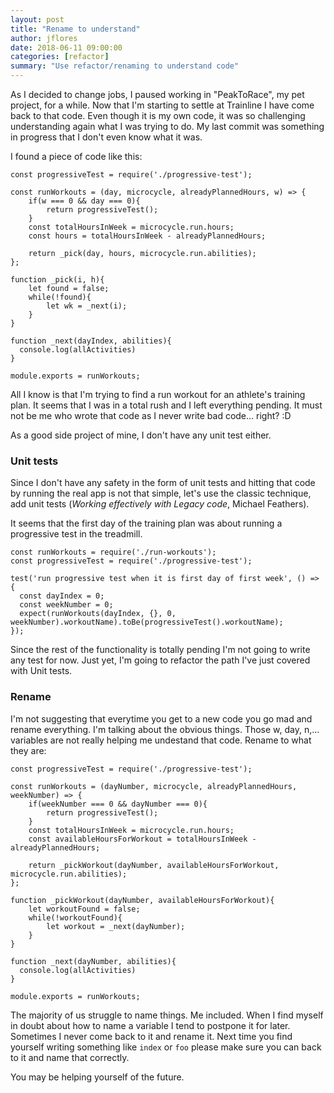 ```yaml
---
layout: post
title: "Rename to understand"
author: jflores
date: 2018-06-11 09:00:00
categories: [refactor]
summary: "Use refactor/renaming to understand code"
---
```


As I decided to change jobs, I paused working in "PeakToRace", my pet project, for a while.
Now that I'm starting to settle at Trainline I have come back to that code.
Even though it is my own code, it was so challenging understanding again what I was trying to do.
My last commit was something in progress that I don't even know what it was.

I found a piece of code like this:

```
const progressiveTest = require('./progressive-test');

const runWorkouts = (day, microcycle, alreadyPlannedHours, w) => {
    if(w === 0 && day === 0){
        return progressiveTest();
    }
    const totalHoursInWeek = microcycle.run.hours;
    const hours = totalHoursInWeek - alreadyPlannedHours;

    return _pick(day, hours, microcycle.run.abilities);
};

function _pick(i, h){
    let found = false;
    while(!found){
        let wk = _next(i);
    }
}

function _next(dayIndex, abilities){
  console.log(allActivities)
}

module.exports = runWorkouts;

```

All I know is that I'm trying to find a run workout for an athlete's training plan. It seems that I was in a total rush and I left everything pending.
It must not be me who wrote that code as I never write bad code... right? :D

As a good side project of mine, I don't have any unit test either.

### Unit tests

Since I don't have any safety in the form of unit tests and hitting that code by running the real app is not that simple, let's use the classic technique, add unit tests (*Working effectively with Legacy code*, Michael Feathers).

It seems that the first day of the training plan was about running a progressive test in the treadmill.

```
const runWorkouts = require('./run-workouts');
const progressiveTest = require('./progressive-test');

test('run progressive test when it is first day of first week', () => {
  const dayIndex = 0;
  const weekNumber = 0;
  expect(runWorkouts(dayIndex, {}, 0, weekNumber).workoutName).toBe(progressiveTest().workoutName);
});
```

Since the rest of the functionality is totally pending I'm not going to write any test for now. Just yet, I'm going to refactor the path I've just covered with Unit tests.

### Rename

I'm not suggesting that everytime you get to a new code you go mad and rename everything. I'm talking about the obvious things.
Those w, day, n,... variables are not really helping me undestand that code. Rename to what they are:

```
const progressiveTest = require('./progressive-test');

const runWorkouts = (dayNumber, microcycle, alreadyPlannedHours, weekNumber) => {
    if(weekNumber === 0 && dayNumber === 0){
        return progressiveTest();
    }
    const totalHoursInWeek = microcycle.run.hours;
    const availableHoursForWorkout = totalHoursInWeek - alreadyPlannedHours;

    return _pickWorkout(dayNumber, availableHoursForWorkout, microcycle.run.abilities);
};

function _pickWorkout(dayNumber, availableHoursForWorkout){
    let workoutFound = false;
    while(!workoutFound){
        let workout = _next(dayNumber);
    }
}

function _next(dayNumber, abilities){
  console.log(allActivities)
}

module.exports = runWorkouts;
```

The majority of us struggle to name things. Me included. 
When I find myself in doubt about how to name a variable I tend to postpone it for later. 
Sometimes I never come back to it and rename it.
Next time you find yourself writing something like `index` or `foo` please make sure you can back to it and name that correctly.

You may be helping yourself of the future.
